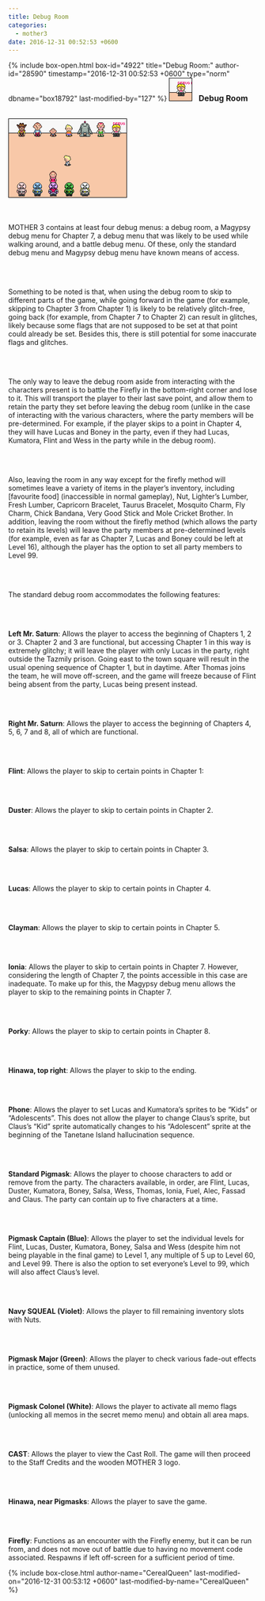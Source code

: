 ```yaml
---
title: Debug Room
categories:
  - mother3
date: 2016-12-31 00:52:53 +0600
---
```

{% include box-open.html box-id="4922" title="Debug Room:" author-id="28590" timestamp="2016-12-31 00:52:53 +0600" type="norm" dbname="box18792" last-modified-by="127" %}
<img src="Debug Menu.png" /> <font size="3"> &nbsp; <b>Debug Room</b></font>
<br /><br />

<img src="Debug_Big.png" />

<br /><br />
MOTHER 3 contains at least four debug menus: a debug room, a Magypsy debug menu for Chapter 7, a debug menu that was likely to be used while walking around, and a battle debug menu. Of these, only the standard debug menu and Magypsy debug menu have known means of access.

<br /><br />

Something to be noted is that, when using the debug room to skip to different parts of the game, while going forward in the game (for example, skipping to Chapter 3 from Chapter 1) is likely to be relatively glitch-free, going back (for example, from Chapter 7 to Chapter 2) can result in glitches, likely because some flags that are not supposed to be set at that point could already be set. Besides this, there is still potential for some inaccurate flags and glitches.

<br /><br />

The only way to leave the debug room aside from interacting with the characters present is to battle the Firefly in the bottom-right corner and lose to it. This will transport the player to their last save point, and allow them to retain the party they set before leaving the debug room (unlike in the case of interacting with the various characters, where the party members will be pre-determined. For example, if the player skips to a point in Chapter 4, they will have Lucas and Boney in the party, even if they had Lucas, Kumatora, Flint and Wess in the party while in the debug room).

<br /><br />

Also, leaving the room in any way except for the firefly method will sometimes leave a variety of items in the player’s inventory, including [favourite food] (inaccessible in normal gameplay), Nut, Lighter’s Lumber, Fresh Lumber, Capricorn Bracelet, Taurus Bracelet, Mosquito Charm, Fly Charm, Chick Bandana, Very Good Stick and Mole Cricket Brother. In addition, leaving the room without the firefly method (which allows the party to retain its levels) will leave the party members at pre-determined levels (for example, even as far as Chapter 7, Lucas and Boney could be left at Level 16), although the player has the option to set all party members to Level 99.

<br /><br />

The standard debug room accommodates the following features:

<br /><br />

<b>Left Mr. Saturn</b>: Allows the player to access the beginning of Chapters 1, 2 or 3. Chapter 2 and 3 are functional, but accessing Chapter 1 in this way is extremely glitchy; it will leave the player with only Lucas in the party, right outside the Tazmily prison. Going east to the town square will result in the usual opening sequence of Chapter 1, but in daytime. After Thomas joins the team, he will move off-screen, and the game will freeze because of Flint being absent from the party, Lucas being present instead.

<br /><br />

<b>Right Mr. Saturn</b>: Allows the player to access the beginning of Chapters 4, 5, 6, 7 and 8, all of which are functional.

<br /><br />

<b>Flint</b>: Allows the player to skip to certain points in Chapter 1: 

<br /><br />

<b>Duster</b>: Allows the player to skip to certain points in Chapter 2.

<br /><br />

<b>Salsa</b>: Allows the player to skip to certain points in Chapter 3.

<br /><br />

<b>Lucas</b>: Allows the player to skip to certain points in Chapter 4.

<br /><br />

<b>Clayman</b>: Allows the player to skip to certain points in Chapter 5.

<br /><br />

<b>Ionia</b>: Allows the player to skip to certain points in Chapter 7. However, considering the length of Chapter 7, the points accessible in this case are inadequate. To make up for this, the Magypsy debug menu allows the player to skip to the remaining points in Chapter 7.

<br /><br />

<b>Porky</b>: Allows the player to skip to certain points in Chapter 8.

<br /><br />

<b>Hinawa, top right</b>: Allows the player to skip to the ending.

<br /><br />

<b>Phone</b>: Allows the player to set Lucas and Kumatora’s sprites to be “Kids” or “Adolescents”. This does not allow the player to change Claus’s sprite, but Claus’s “Kid” sprite automatically changes to his “Adolescent” sprite at the beginning of the Tanetane Island hallucination sequence.

<br /><br />

<b>Standard Pigmask</b>: Allows the player to choose characters to add or remove from the party. The characters available, in order, are Flint, Lucas, Duster, Kumatora, Boney, Salsa, Wess, Thomas, Ionia, Fuel, Alec, Fassad and Claus. The party can contain up to five characters at a time.

<br /><br />

<b>Pigmask Captain (Blue)</b>: Allows the player to set the individual levels for Flint, Lucas, Duster, Kumatora, Boney, Salsa and Wess (despite him not being playable in the final game) to Level 1, any multiple of 5 up to Level 60, and Level 99. There is also the option to set everyone’s Level to 99, which will also affect Claus’s level.

<br /><br />

<b>Navy SQUEAL (Violet)</b>: Allows the player to fill remaining inventory slots with Nuts.

<br /><br />

<b>Pigmask Major (Green)</b>: Allows the player to check various fade-out effects in practice, some of them unused.

<br /><br />

<b>Pigmask Colonel (White)</b>: Allows the player to activate all memo flags (unlocking all memos in the secret memo menu) and obtain all area maps.

<br /><br />

<b>CAST</b>: Allows the player to view the Cast Roll. The game will then proceed to the Staff Credits and the wooden MOTHER 3 logo.

<br /><br />

<b>Hinawa, near Pigmasks</b>: Allows the player to save the game.

<br /><br />

<b>Firefly</b>: Functions as an encounter with the Firefly enemy, but it can be run from, and does not move out of battle due to having no movement code associated. Respawns if left off-screen for a sufficient period of time.



{% include box-close.html author-name="CerealQueen" last-modified-on="2016-12-31 00:53:12 +0600" last-modified-by-name="CerealQueen" %}
